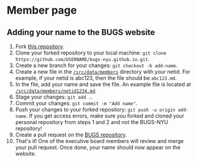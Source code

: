 # Member page

## Adding your name to the BUGS website

1. Fork [this repository](https://github.com/BUGS-NYU/bugs-nyu.github.io/fork).
1. Clone your forked repository to your local machine: `git clone https://github.com/USERNAME/bugs-nyu.github.io.git`.
1. Create a new branch for your changes: `git checkout -b add-name`.
1. Create a new file in the [`/src/data/members`](/src/data/members) directory with your netid. For example, if your netid is abc123, then the file should be `abc123.md`.
1. In the file, add your name and save the file. An example file is located at [`/src/data/members/netid1234.md`](/src/data/members/netid1234.md).
1. Stage your changes: `git add .`.
1. Commit your changes: `git commit -m "Add name"`.
1. Push your changes to your forked repository: `git push -u origin add-name`. If you get access errors, make sure you forked and cloned your personal repository from steps 1 and 2 and not the BUGS-NYU repository!
1. Create a pull request on the [BUGS repository](https://github.com/BUGS-NYU/bugs-nyu.github.io/pulls).
1. That's it! One of the executive board members will review and merge your pull request. Once done, your name should now appear on the website.
